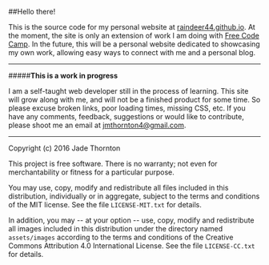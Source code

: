##Hello there!

This is the source code for my personal website at [raindeer44.github.io](raindeer44.github.io). At the moment, the site is only an extension of work I am doing with [Free Code Camp](freecodecamp.com). In the future, this will be a personal
website dedicated to showcasing my own work, allowing easy ways to connect with me and a personal blog.

---

#####**This is a work in progress**

I am a self-taught web developer still in the process of learning. This site will grow along with me, and will not be a finished
product for some time. So please excuse broken links, poor loading times, missing CSS, etc. If you have any comments, feedback,
suggestions or would like to contribute, please shoot me an email at [jmthornton4@gmail.com](mailto:jmthornton4@gmail.com).

---

Copyright (c) 2016 Jade Thornton

This project is free software.  There is no warranty; not even for
merchantability or fitness for a particular purpose.

You may use, copy, modify and redistribute all files included in this
distribution, individually or in aggregate, subject to the terms and conditions
of the MIT license.  See the file `LICENSE-MIT.txt` for details.

In addition, you may -- at your option -- use, copy, modify and redistribute all
images included in this distribution under the directory named `assets/images`
according to the terms and conditions of the Creative Commons Attribution 4.0
International License.  See the file `LICENSE-CC.txt` for details.
